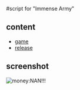 #script for "Immense Army"

## content 
* [game][s]
* [release][r]

## screenshot

![money:NAN!!!](https://github.com/qzane/wanga.me/releases/download/151116-1/nan.png)

[s]: http://http://wanga.me/45831
[r]: https://github.com/qzane/wanga.me/releases
